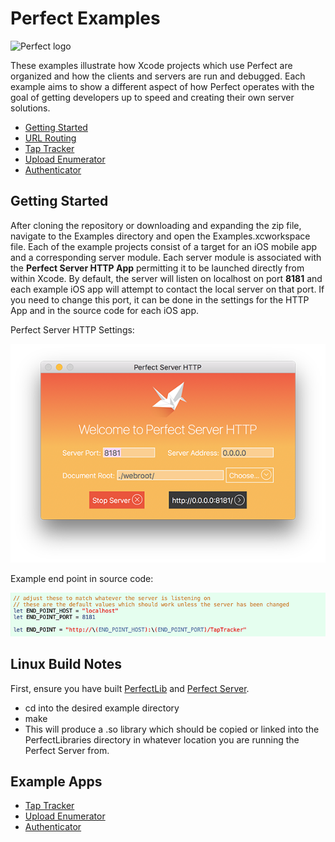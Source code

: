 # Perfect Examples
![Perfect logo](https://www.perfect.org/images/icon_128x128.png)

These examples illustrate how Xcode projects which use Perfect are organized and how the clients and servers are run and debugged. Each example aims to show a different aspect of how Perfect operates with the goal of getting developers up to speed and creating their own server solutions.

* [Getting Started](#getting-started)
* [URL Routing](URL%20Routing/#url-routing)
* [Tap Tracker](Tap%20Tracker/#tap-tracker)
* [Upload Enumerator](Upload%20Enumerator/#upload-enumerator)
* [Authenticator](Authenticator/#authenticator)

## Getting Started
After cloning the repository or downloading and expanding the zip file, navigate to the Examples directory and open the Examples.xcworkspace file. Each of the example projects consist of a target for an iOS mobile app and a corresponding server module. Each server module is associated with the **Perfect Server HTTP App** permitting it to be launched directly from within Xcode. By default, the server will listen on localhost on port **8181** and each example iOS app will attempt to contact the local server on that port. If you need to change this port, it can be done in the settings for the HTTP App and in the source code for each iOS app.

Perfect Server HTTP Settings:

![Dev HTTP Window](../SiteAssets/perfect_dev_http_window.png)

Example end point in source code:

![End Point Edit](../SiteAssets/end_point_edit.png)

## Linux Build Notes
First, ensure you have built [PerfectLib](../PerfectLib/#perfectlib) and [Perfect Server](../PerfectServer/#perfectserver).

* cd into the desired example directory
* make
* This will produce a .so library which should be copied or linked into the PerfectLibraries directory in whatever location you are running the Perfect Server from.

## Example Apps
* [Tap Tracker](Tap%20Tracker/#tap-tracker)
* [Upload Enumerator](Upload%20Enumerator/#upload-enumerator)
* [Authenticator](Authenticator/#authenticator)